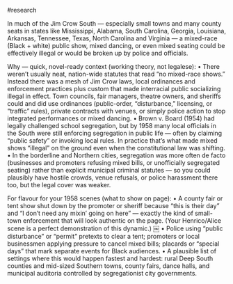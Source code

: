 #research

In much of the Jim Crow South — especially small towns and many county seats in states like Mississippi, Alabama, South Carolina, Georgia, Louisiana, Arkansas, Tennessee, Texas, North Carolina and Virginia — a mixed-race (Black + white) public show, mixed dancing, or even mixed seating could be effectively illegal or would be broken up by police and officials.

Why — quick, novel-ready context (working theory, not legalese):
	•	There weren’t usually neat, nation-wide statutes that read “no mixed-race shows.” Instead there was a mesh of Jim Crow laws, local ordinances and enforcement practices plus custom that made interracial public socializing illegal in effect. Town councils, fair managers, theatre owners, and sheriffs could and did use ordinances (public-order, “disturbance,” licensing, or “traffic” rules), private contracts with venues, or simply police action to stop integrated performances or mixed dancing.
	•	Brown v. Board (1954) had legally challenged school segregation, but by 1958 many local officials in the South were still enforcing segregation in public life — often by claiming “public safety” or invoking local rules. In practice that’s what made mixed shows “illegal” on the ground even when the constitutional law was shifting.
	•	In the borderline and Northern cities, segregation was more often de facto (businesses and promoters refusing mixed bills, or unofficially segregated seating) rather than explicit municipal criminal statutes — so you could plausibly have hostile crowds, venue refusals, or police harassment there too, but the legal cover was weaker.

For flavour for your 1958 scenes (what to show on page):
	•	A county fair or tent show shut down by the promoter or sheriff because “this is their day” and “I don’t need any mixin’ going on here” — exactly the kind of small-town enforcement that will look authentic on the page. (Your Henrico/Alice scene is a perfect demonstration of this dynamic.)  ￼
	•	Police using “public disturbance” or “permit” pretexts to clear a tent; promoters or local businessmen applying pressure to cancel mixed bills; placards or “special days” that mark separate events for Black audiences.
	•	A plausible list of settings where this would happen fastest and hardest: rural Deep South counties and mid-sized Southern towns, county fairs, dance halls, and municipal auditoria controlled by segregationist city governments.